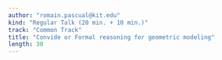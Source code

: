 ```yaml
---
author: "romain.pascual@kit.edu"
kind: "Regular Talk (20 min. + 10 min.)"
track: "Common Track"
title: "Convide or Formal reasoning for geometric modeling"
length: 30
---
```


